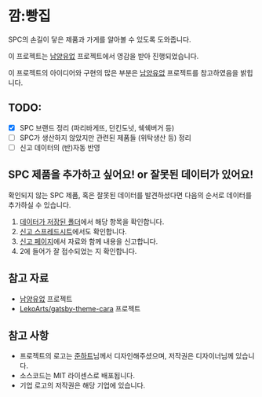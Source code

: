 # 깜:빵집

SPC의 손길이 닿은 제품과 가게를 알아볼 수 있도록 도와줍니다.

이 프로젝트는 [남양유없](https://github.com/NullFull/isnamyang) 프로젝트에서 영감을 받아 진행되었습니다.

이 프로젝트의 아이디어와 구현의 많은 부분은 [남양유없](https://github.com/NullFull/isnamyang) 프로젝트를 참고하였음을 밝힙니다.

## TODO:

- [x] SPC 브랜드 정리 (파리바게뜨, 던킨도넛, 쉑쉑버거 등)
- [ ] SPC가 생산하지 않았지만 관련된 제품들 (위탁생산 등) 정리
- [ ] 신고 데이터의 (반)자동 반영

## SPC 제품을 추가하고 싶어요! or 잘못된 데이터가 있어요!

확인되지 않는 SPC 제품, 혹은 잘못된 데이터를 발견하셨다면 다음의 순서로 데이터를 추가하실 수 있습니다.

1. [데이터가 저장된 폴더](./blob/main/backend/data)에서 해당 항목을 확인합니다. 
2. [신고 스프레드시트](https://docs.google.com/spreadsheets/d/10_E7HjyxuOAGmMWtpWt9_w3aXa71RJzjlcKIq9MJqVo/edit?usp=sharing)에서도 확인합니다.
3. [신고 페이지](https://docs.google.com/forms/d/e/1FAIpQLSdr1TjcPBSri35YsGrqcraFvvcDMHfxQecyDqA7xbK8feNZ-g/viewform?usp=sf_link)에서 자료와 함께 내용을 신고합니다.
4. 2에 들어가 잘 접수되었는 지 확인합니다.

## 참고 자료

* [남양유없](https://github.com/NullFull/isnamyang) 프로젝트
* [LekoArts/gatsby-theme-cara](https://www.gatsbyjs.com/plugins/@lekoarts/gatsby-theme-cara/) 프로젝트

## 참고 사항

* 프로젝트의 로고는 [준하트](https://www.instagram.com/0zun_heart0/)님께서 디자인해주셨으며, 저작권은 디자이너님께 있습니다.
* 소스코드는 MIT 라이센스로 배포됩니다.
* 기업 로고의 저작권은 해당 기업에 있습니다.
